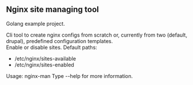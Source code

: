 ## Nginx site managing tool

Golang example project.

Cli tool to create nginx configs from scratch or, currently from two (default, drupal), predefined configuration templates.  
Enable or disable sites.
Default paths:
* /etc/nginx/sites-available
* /etc/nginx/sites-enabled

Usage: nginx-man <command> <subcommand> <flags>
Type --help for more information.
